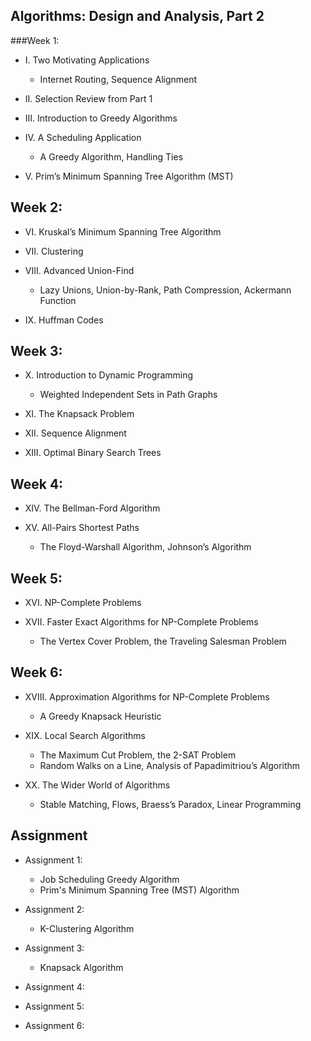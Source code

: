 ## Algorithms: Design and Analysis, Part 2

###Week 1:
* I. Two Motivating Applications
    - Internet Routing, Sequence Alignment

* II. Selection Review from Part 1

* III. Introduction to Greedy Algorithms

* IV. A Scheduling Application
	- A Greedy Algorithm, Handling Ties

* V. Prim’s Minimum Spanning Tree Algorithm (MST)

## Week 2:
* VI. Kruskal’s Minimum Spanning Tree Algorithm

* VII. Clustering

* VIII. Advanced Union-Find
	- Lazy Unions, Union-by-Rank, Path Compression, Ackermann Function

* IX. Huffman Codes

## Week 3:
* X. Introduction to Dynamic Programming
	- Weighted Independent Sets in Path Graphs

* XI. The Knapsack Problem

* XII. Sequence Alignment

* XIII. Optimal Binary Search Trees

## Week 4:
* XIV. The Bellman-Ford Algorithm

* XV. All-Pairs Shortest Paths
	- The Floyd-Warshall Algorithm, Johnson’s Algorithm

## Week 5:
* XVI. NP-Complete Problems

* XVII. Faster Exact Algorithms for NP-Complete Problems
	- The Vertex Cover Problem, the Traveling Salesman Problem

## Week 6:
* XVIII. Approximation Algorithms for NP-Complete Problems
	- A Greedy Knapsack Heuristic

* XIX. Local Search Algorithms
	- The Maximum Cut Problem, the 2-SAT Problem
    - Random Walks on a Line, Analysis of Papadimitriou’s Algorithm
    
* XX. The Wider World of Algorithms
	- Stable Matching, Flows, Braess’s Paradox, Linear Programming

## Assignment
* Assignment 1:
    - Job Scheduling Greedy Algorithm
    - Prim's Minimum Spanning Tree (MST) Algorithm

* Assignment 2:
    - K-Clustering Algorithm

* Assignment 3:
    - Knapsack Algorithm

* Assignment 4:

* Assignment 5:

* Assignment 6:
